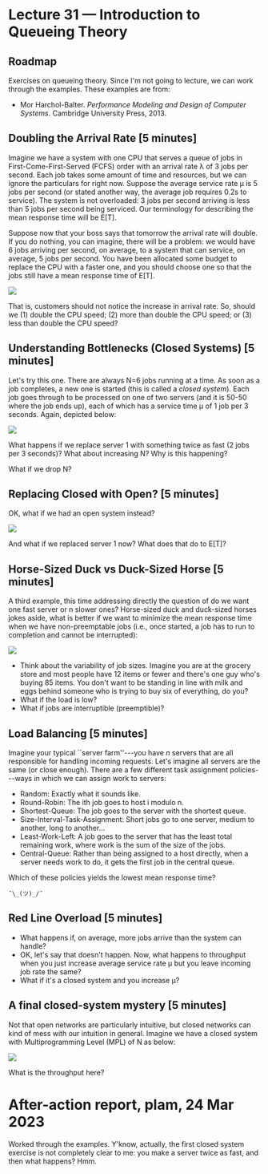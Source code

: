 # Lecture 31 — Introduction to Queueing Theory

## Roadmap

Exercises on queueing theory. Since I'm not going to lecture, we can work through the examples. These examples are from:

* Mor Harchol-Balter. *Performance Modeling and Design of Computer Systems*. Cambridge University Press, 2013.

## Doubling the Arrival Rate [5 minutes]

Imagine we have a system with one CPU that serves a queue of jobs in First-Come-First-Served (FCFS) order with an arrival rate λ of 3 jobs per second. Each job takes some amount of time and resources, but we can ignore the particulars for right now. Suppose the average service rate μ is 5 jobs per second (or stated another way, the average job requires 0.2s to service). The system is not overloaded: 3 jobs per second arriving is less than 5 jobs per second being serviced. Our terminology for describing the mean response time will be E[T].

Suppose now that your boss says that tomorrow the arrival rate will double. If you do nothing, you can imagine, there will be a problem: we would have 6 jobs arriving per second, on average, to a system that can service, on average, 5 jobs per second. You have been allocated some budget to replace the CPU with a faster one, and you should choose one so that the jobs still have a mean response time of E[T].

![](../images/qt-example1.png)

That is, customers should not notice the increase in arrival rate. So, should we (1) double the CPU speed; (2) more than double the CPU speed; or (3) less than double the CPU speed?

## Understanding Bottlenecks (Closed Systems) [5 minutes]

Let's try this one. There are always N=6 jobs running at a time. As soon as a job completes, a new one is started (this is called a *closed system*). Each job goes through to be processed on one of two servers (and it is 50-50 where the job ends up), each of which has a service time μ of 1 job per 3 seconds. Again, depicted below:

![](../images/qt-example2.png)

What happens if we replace server 1 with something twice as fast (2 jobs per 3 seconds)? What about increasing N? Why is this happening?

What if we drop N?

## Replacing Closed with Open? [5 minutes]

OK, what if we had an open system instead?

![](../images/qt-example2-2.png)

And what if we replaced server 1 now? What does that do to E[T]?

## Horse-Sized Duck vs Duck-Sized Horse [5 minutes]

A third example, this time addressing directly the question of do we want one fast server or n slower ones? Horse-sized duck and duck-sized horses jokes aside, what is better if we want to minimize the mean response time when we have non-preemptable jobs (i.e., once started, a job has to run to completion and cannot be interrupted):

![](../images/qt-example3.png)

* Think about the variability of job sizes. Imagine you are at the grocery store and most people have 12 items or fewer and there's one guy who's buying 85 items. You don't want to be standing in line with milk and eggs behind someone who is trying to buy six of everything, do you?
* What if the load is low?
* What if jobs are interruptible (preemptible)?

## Load Balancing [5 minutes]

Imagine your typical ``server farm''---you have *n* servers that are all responsible for handling incoming requests. Let's imagine all servers are the same (or close enough). There are a few different task assignment policies---ways in which we can assign work to servers:

* Random: Exactly what it sounds like.
* Round-Robin: The ith job goes to host i modulo n.
* Shortest-Queue: The job goes to the server with the shortest queue.
* Size-Interval-Task-Assignment: Short jobs go to one server, medium to another, long to another...
* Least-Work-Left: A job goes to the server that has the least total remaining work, where work is the sum of the size of the jobs.
* Central-Queue: Rather than being assigned to a host directly, when a server needs work to do, it gets the first job in the central queue.

Which of these policies yields the lowest mean response time?

```
¯\_(ツ)_/¯
```

## Red Line Overload [5 minutes]

* What happens if, on average, more jobs arrive than the system can handle?
* OK, let's say that doesn't happen. Now, what happens to throughput when you just increase average service rate μ but you leave incoming job rate the same?
* What if it's a closed system and you increase μ?

## A final closed-system mystery [5 minutes]

Not that open networks are particularly intuitive, but closed networks can kind of mess with our intuition in general. Imagine we have a closed system with Multiprogramming Level (MPL) of N as below:

![](../images/tandem-closed.png)

What is the throughput here?

# After-action report, plam, 24 Mar 2023

Worked through the examples. Y'know, actually, the first closed system exercise is not completely clear to me: you make a server twice as fast, and then what happens? Hmm.
